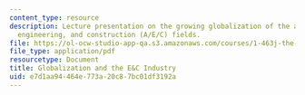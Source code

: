 ```yaml
---
content_type: resource
description: Lecture presentation on the growing globalization of the architecture,
  engineering, and construction (A/E/C) fields.
file: https://ol-ocw-studio-app-qa.s3.amazonaws.com/courses/1-463j-the-impact-of-globalization-on-the-built-environment-fall-2009/e7d1aa94464e773a20c87bc01df3192a_MIT1_463JF09_lec02.pdf
file_type: application/pdf
resourcetype: Document
title: Globalization and the E&C Industry
uid: e7d1aa94-464e-773a-20c8-7bc01df3192a
---
```

